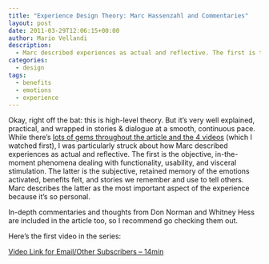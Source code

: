 ```yaml
---
title: "Experience Design Theory: Marc Hassenzahl and Commentaries"
layout: post
date: 2011-03-29T12:06:15+00:00
author: Mario Vellandi
description:
  - Marc described experiences as actual and reflective. The first is the objective, in-the-moment phenomena dealing with functionality, usability, and visceral stimulation
categories:
  - design
tags:
  - benefits
  - emotions
  - experience
---
```

Okay, right off the bat: this is high-level theory. But it&#8217;s very well explained, practical, and wrapped in stories & dialogue at a smooth, continuous pace. While there&#8217;s [lots of gems throughout the article and the 4 videos](http://www.interaction-design.org/encyclopedia/user_experience_and_experience_design.html) (which I watched first), I was particularly struck about how Marc described experiences as actual and reflective. The first is the objective, in-the-moment phenomena dealing with functionality, usability, and visceral stimulation. The latter is the subjective, retained memory of the emotions activated, benefits felt, and stories we remember and use to tell others. Marc describes the latter as the most important aspect of the experience because it&#8217;s so personal.

In-depth commentaries and thoughts from Don Norman and Whitney Hess are included in the article too, so I recommend go checking them out.

Here&#8217;s the first video in the series:

[Video Link for Email/Other Subscribers &#8211; 14min](http://www.youtube.com/watch?v=lEvhxJKTQK8)

